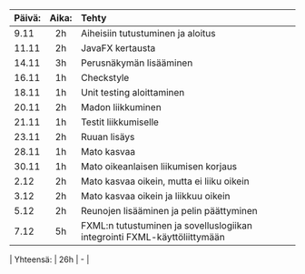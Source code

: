 | Päivä:  | Aika: |   Tehty           |
| :---    | :---: |    :---           |
|  9.11   |  2h   | Aiheisiin tutustuminen ja aloitus           |
| 11.11   |  2h   | JavaFX kertausta                   |
| 14.11   |  3h   | Perusnäkymän lisääminen                  |
| 16.11   |  1h   | Checkstyle                  |
| 18.11   |  1h   | Unit testing aloittaminen                  |
| 20.11   |  2h   | Madon liikkuminen        |
| 21.11   |  1h   | Testit liikkumiselle        |
| 23.11   |  2h   | Ruuan lisäys          |
| 28.11   |  1h   | Mato kasvaa                  |
| 30.11   |  1h   | Mato oikeanlaisen liikumisen korjaus                  |
|  2.12   |  2h   | Mato kasvaa oikein, mutta ei liiku oikein                  |
|  3.12   |  2h   | Mato kasvaa oikein ja liikkuu oikein                 |
|  5.12   |  2h   | Reunojen lisääminen ja pelin päättyminen                |
|  7.12   |  5h   | FXML:n tutustuminen ja sovelluslogiikan integrointi FXML-käyttöliittymään                |

| Yhteensä:   |  26h   |             -     |




